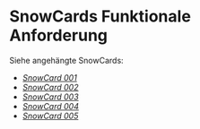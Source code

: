 # SnowCards Funktionale Anforderung

Siehe angehängte SnowCards:

+ *[SnowCard 001](snowCardFunctional001.md)*
+ *[SnowCard 002](snowCardFunctional002.md)*
+ *[SnowCard 003](snowCardFunctional003.md)*
+ *[SnowCard 004](snowCardFunctional004.md)*
+ *[SnowCard 005](snowCardFunctional005.md)*
